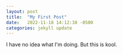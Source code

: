 ```yaml
---
layout: post
title:  "My First Post"
date:   2022-11-18 14:12:38 -0500
categories: jekyll update
---
```


I have no idea what I'm doing. But this is kool.